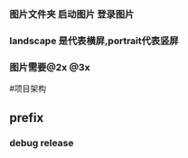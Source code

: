 ### 图片文件夹  启动图片 登录图片

### landscape 是代表横屏,portrait代表竖屏

### 图片需要@2x @3x

#项目架构

## prefix  

### debug release
